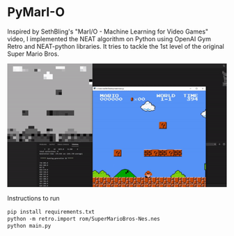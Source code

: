 # PyMarI-O
Inspired by SethBling's "MarI/O - Machine Learning for Video Games" video, I implemented the NEAT algorithm on Python using OpenAI Gym Retro and NEAT-python libraries. It tries to tackle the 1st level of the original Super Mario Bros.

![](play.gif)

Instructions to run 

```
pip install requirements.txt
python -m retro.import rom/SuperMarioBros-Nes.nes
python main.py 
```